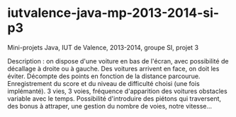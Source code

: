 iutvalence-java-mp-2013-2014-si-p3
==================================

Mini-projets Java, IUT de Valence, 2013-2014, groupe SI, projet 3

Description : on dispose d'une voiture en bas de l'écran, avec 
possibilité de décallage à droite ou à gauche. Des voitures arrivent en face, 
on doit les éviter. Décompte des points en fonction de la distance parcourue.
Enregistrement du score et du niveau de difficulté choisi (une fois implémanté).
3 vies, 3 voies, fréquence d'apparition des voitures obstacles variable avec 
le temps. Possibilité d'introduire des piétons qui traversent, des bonus à attraper,
une gestion du nombre de voies, notre vitesse...